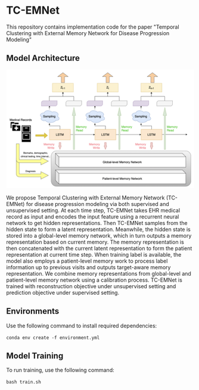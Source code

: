 # TC-EMNet

This repository contains implementation code for the paper "Temporal Clustering with External Memory Network for Disease Progression Modeling"

## Model Architecture

<img src="framework.png" width="800" />

 We propose Temporal Clustering with External Memory Network (TC-EMNet) for disease progression modeling via both supervised and unsupervised setting. At each time step, TC-EMNet takes EHR medical record as input and encodes the input feature using a recurrent neural network to get hidden representations. Then TC-EMNet samples from the hidden state to form a latent representation. Meanwhile, the hidden state is stored into a global-level memory network, which in turn outputs a memory representation based on current memory. The memory representation is then concatenated with the current latent representation to form the patient representation at current time step. When training label is available, the model also employs a patient-level memory work to process label information up to previous visits and outputs target-aware memory representation. We combine memory representations from global-level and patient-level memory network using a calibration process. TC-EMNet is trained with reconstruction objective under unsupervised setting and prediction objective under supervised setting.

 ## Environments

Use the following command to install required dependencies:

 `conda env create -f environment.yml`

## Model Training

To run training, use the following command:

`bash train.sh`